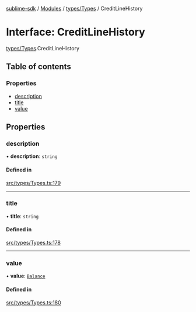 [sublime-sdk](../README.md) / [Modules](../modules.md) / [types/Types](../modules/types_Types.md) / CreditLineHistory

# Interface: CreditLineHistory

[types/Types](../modules/types_Types.md).CreditLineHistory

## Table of contents

### Properties

- [description](types_Types.CreditLineHistory.md#description)
- [title](types_Types.CreditLineHistory.md#title)
- [value](types_Types.CreditLineHistory.md#value)

## Properties

### description

• **description**: `string`

#### Defined in

[src/types/Types.ts:179](https://github.com/sublime-finance/sublime-sdk/blob/a849f6d/src/types/Types.ts#L179)

___

### title

• **title**: `string`

#### Defined in

[src/types/Types.ts:178](https://github.com/sublime-finance/sublime-sdk/blob/a849f6d/src/types/Types.ts#L178)

___

### value

• **value**: [`Balance`](types_Types.Balance.md)

#### Defined in

[src/types/Types.ts:180](https://github.com/sublime-finance/sublime-sdk/blob/a849f6d/src/types/Types.ts#L180)
